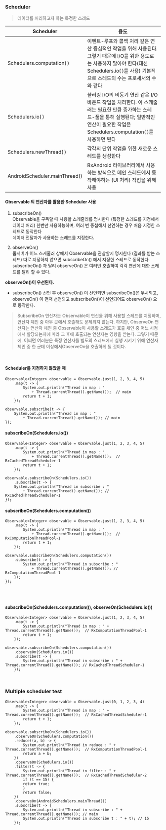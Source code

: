 ### Scheduler
>데이터를 처리하고자 하는 특정한 스레드

Scheduler | 용도
----------|-----------
Schedulers.computation( ) | 이벤트-루프와 콜백 처리 같은 연산 중심적인 작업을 위해 사용된다. 그렇기 때문에 I/O를 위한 용도로는 사용하지 말아야 한다(대신 Schedulers.io( )를 사용) 기본적으로 스레드의 수는 프로세서의 수와 같다
Schedulers.io( ) | 블러킹 I/O의 비동기 연산 같은 I/O 바운드 작업을 처리한다. 이 스케줄러는 필요한 만큼 증가하는 스레드-풀을 통해 실행된다; 일반적인 연산이 필요한 작업은 Schedulers.computation( )를 사용하면 된다
Schedulers.newThread( )	 | 각각의 단위 작업을 위한 새로운 스레드를 생성한다
AndroidScheduler.mainThread() | RxAndroid 라이브러리에서 사용하는 방식으로 메인 스레드에서 동작해야하는 (UI 처리) 작업을 위해 사용

#### Observable 의 연산자를 활용한 Scheduler 사용

1. subscribeOn()<br>
Observable을 구독할 때 사용할 스케줄러를 명시한다 (특정한 스레드를 지정해서 데이터 처리)
한번만 사용하능하며, 여러 번 중첩해서 선언하는 경우 처음 지정한 스레드로 동작한다<br>
데이터 전달자가 사용하는 스레드를 지정한다.

2. observeOn()<br>
옵저버가 어느 스케줄러 상에서 Observable을 관찰할지 명시한다 (결과를 받는 스레드)
따로 지정하지 않으면 subscribeOn() 에서 지정한 스레드로 동작한다.
subscribeOn() 과 달리 observeOn() 은 여러번 호출하여 각각 연산에 대한 스레드를 달리 할 수 있다.

**observeOn()이 우선된다.**

- subscribeOn() 선언 후 observeOn() 이 선언되면 subscribeOn()은 무시되고,
observeOn() 이 먼저 선언되고 subscribeOn()이 선언되어도 observeOn() 으로 동작한다.

>SubscribeOn 연산자는 Observable이 연산을 위해 사용할 스레드를 지정하며, 연산자 체인 중 아무 곳에서 호출해도 문제되지 않는다. 하지만, ObserveOn 연산자는 연산자 체인 중 Observable이 사용할 스레드가 호출 체인 중 어느 시점에서 할당되는지에 따라 그 후에 호출되는 연산자는 영향을 받는다. 그렇기 때문에, 어쩌면 여러분은 특정 연산자를 별도의 스레드에서 실행 시키기 위해 연산자 체인 중 한 군데 이상에서ObserveOn을 호출하게 될 것이다.


<br>

#### Scheduler를 지정하지 않았을 때
```
Observable<Integer> observable = Observable.just(1, 2, 3, 4, 5)
	.map(t -> {
	    System.out.println("Thread in map : " 
	    	+ Thread.currentThread().getName());  // main
	    return t + 1;
	});

observable.subscribe(t -> {
    System.out.println("Thread in map : " 
    	+ Thread.currentThread().getName()); // main
});
```

#### subscribeOn(Schedulers.io())
```
Observable<Integer> observable = Observable.just(1, 2, 3, 4, 5)
	.map(t -> {
	    System.out.println("Thread in map : " 
	    	+ Thread.currentThread().getName());  // RxCachedThreadScheduler-1
	    return t + 1;
	});

observable.subscribeOn(Schedulers.io())
	.subscribe(t -> {
    System.out.println("Thread in subscribe : " 
    	+ Thread.currentThread().getName()); // RxCachedThreadScheduler-1
});
```

#### subscribeOn(Schedulers.computation())
```
Observable<Integer> observable = Observable.just(1, 2, 3, 4, 5)
	.map(t -> {
	    System.out.println("Thread in map : " 
	    	+ Thread.currentThread().getName());  // RxComputationThreadPool-1
	    return t + 1;
	});

observable.subscribeOn(Schedulers.computation())
	.subscribe(t -> {
	    System.out.println("Thread in subscribe : " 
	    	+ Thread.currentThread().getName()); // RxComputationThreadPool-1
	});
});
```

<br>
<br>

#### subscribeOn(Schedulers.computation()), observeOn(Schedulers.io())
```
Observable<Integer> observable = Observable.just(1, 2, 3, 4, 5)
	.map(t -> {
	    System.out.println("Thread in map : " + Thread.currentThread().getName());  // RxComputationThreadPool-1
	    return t + 1;
	});

observable.subscribeOn(Schedulers.computation())
	.observeOn(Schedulers.io())
	.subscribe(t -> {
	    System.out.println("Thread in subscribe : " + Thread.currentThread().getName()); // RxCachedThreadScheduler-1
	});
```

<br>

### Multiple scheduler test
```
Observable<Integer> observable = Observable.just(0, 1, 2, 3, 4)
	.map(t -> {
	    System.out.println("Thread in map : " + Thread.currentThread().getName());  // RxCachedThreadScheduler-1
	    return t + 1;
	});

observable.subscribeOn(Schedulers.io())
	.observeOn(Schedulers.computation())
	.reduce((a, b) -> {
	    System.out.println("Thread in reduce : " + Thread.currentThread().getName());  // RxComputationThreadPool-1
	    return a + b;
	})
	.observeOn(Schedulers.io())
	.filter(t -> {
	    System.out.println("Thread in filter : " + Thread.currentThread().getName());  // RxCachedThreadScheduler-2
	    if (t == 15) {
		return true;
	    }
	    return false;
	})
	.observeOn(AndroidSchedulers.mainThread())
	.subscribe(t -> {
	    System.out.println("Thread in subscribe : " + Thread.currentThread().getName()); // main
	    System.out.println("Thread in subscribe t : " + t); // 15
	});
```

